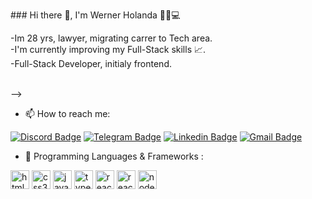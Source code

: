 <!-- 
<div>
 <p align="left">
  <img align="right" height="390em" src="https://github.com/WernerHolanda/My-social-links/blob/main/DOCS/.github/dark-light.gif" height="590em">
 </img>
</p>
-->


<p align="left" max-width="700px">### Hi there 👋, I'm Werner Holanda 👨‍☕💻
 
-Im 28 yrs, lawyer, migrating carrer to Tech area.
<br>
-I'm currently improving my Full-Stack skills 📈.
<br> 
-Full-Stack Developer, initialy frontend. 
<br>
<!-- -🔭 Checkout my first dev/working at your right side --> 
<br> -->

- 📫 How to reach me: 

[![Discord Badge](https://img.shields.io/badge/-Discord-ff3a5e?style=for-the-badge&logo=Discord&logoColor=FFF)](https://discordapp.com/users/392067356198830082)
[![Telegram Badge](https://img.shields.io/badge/Telegram-2CA5E0?style=for-the-badge&logo=telegram&logoColor=white)](https://t.me/holandawerner)
[![Linkedin Badge](https://img.shields.io/badge/LinkedIn-0077B5?style=for-the-badge&logo=linkedin&logoColor=white)](https://www.linkedin.com/in/werner-holanda-964293291/)
[![Gmail Badge](https://img.shields.io/badge/Gmail-D14836?style=for-the-badge&logo=gmail&logoColor=white)](mailto:werner.holanda.dev@gmail.com)

- 🌱 Programming Languages & Frameworks : 
 <div>
  <img align="center" alt="html5" height="30" widht="40" src="https://cdn.jsdelivr.net/gh/devicons/devicon/icons/html5/html5-original.svg"/>

  <img align="center" alt="css3" height="30" widht="40" src="https://cdn.jsdelivr.net/gh/devicons/devicon/icons/css3/css3-original.svg"/>

  <img align="center" alt="java-script" height="30" widht="40" src="https://cdn.jsdelivr.net/gh/devicons/devicon/icons/javascript/javascript-plain.svg"/>
  
  <img align="center" alt="typeScript" height="30" widht="40" src="https://upload.wikimedia.org/wikipedia/commons/4/4c/Typescript_logo_2020.svg"/>
  
  <img align="center" alt="react" height="30" widht="40" src="https://cdn.jsdelivr.net/gh/devicons/devicon/icons/react/react-original.svg"/>

  <img align="center" alt="react" height="30" widht="40" src="https://raw.githubusercontent.com/bestofjs/bestofjs-webui/c95f84e5857c3c4378c08b8d876277c12003de6d/public/logos/nextjs.svg"/>

  <img align="center" alt="node-js" height="30" widht="40" src="https://cdn.jsdelivr.net/gh/devicons/devicon/icons/nodejs/nodejs-plain.svg"/>
    
  </p> 

</div>
 

</div>

<!--
**WernerHolanda/WernerHolanda** is a ✨ _special_ ✨ repository because its `README.md` (this file) appears on your GitHub profile.

Here are some ideas to get you started:

- 🔭 I’m currently working on ...
- 🌱 I’m currently learning ...
- 👯 I’m looking to collaborate on ...
- 🤔 I’m looking for help with ...
- 💬 Ask me about ...
- 📫 How to reach me: ...
- 😄 Pronouns: ...
- ⚡ Fun fact: ...
-->
